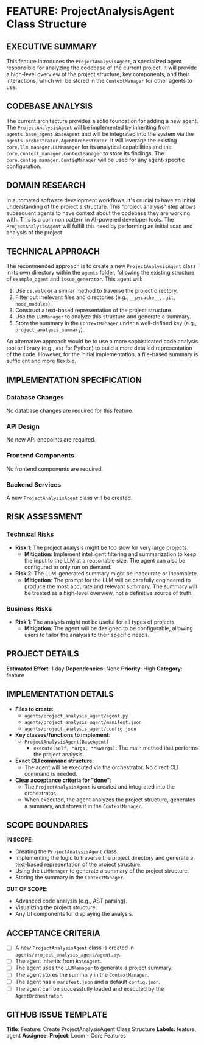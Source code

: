 # FEATURE: ProjectAnalysisAgent Class Structure

## EXECUTIVE SUMMARY
This feature introduces the `ProjectAnalysisAgent`, a specialized agent responsible for analyzing the codebase of the current project. It will provide a high-level overview of the project structure, key components, and their interactions, which will be stored in the `ContextManager` for other agents to use.

## CODEBASE ANALYSIS
The current architecture provides a solid foundation for adding a new agent. The `ProjectAnalysisAgent` will be implemented by inheriting from `agents.base_agent.BaseAgent` and will be integrated into the system via the `agents.orchestrator.AgentOrchestrator`. It will leverage the existing `core.llm_manager.LLMManager` for its analytical capabilities and the `core.context_manager.ContextManager` to store its findings. The `core.config_manager.ConfigManager` will be used for any agent-specific configuration.

## DOMAIN RESEARCH
In automated software development workflows, it's crucial to have an initial understanding of the project's structure. This "project analysis" step allows subsequent agents to have context about the codebase they are working with. This is a common pattern in AI-powered developer tools. The `ProjectAnalysisAgent` will fulfill this need by performing an initial scan and analysis of the project.

## TECHNICAL APPROACH
The recommended approach is to create a new `ProjectAnalysisAgent` class in its own directory within the `agents` folder, following the existing structure of `example_agent` and `issue_generator`. This agent will:
1.  Use `os.walk` or a similar method to traverse the project directory.
2.  Filter out irrelevant files and directories (e.g., `__pycache__`, `.git`, `node_modules`).
3.  Construct a text-based representation of the project structure.
4.  Use the `LLMManager` to analyze this structure and generate a summary.
5.  Store the summary in the `ContextManager` under a well-defined key (e.g., `project_analysis_summary`).

An alternative approach would be to use a more sophisticated code analysis tool or library (e.g., `ast` for Python) to build a more detailed representation of the code. However, for the initial implementation, a file-based summary is sufficient and more flexible.

## IMPLEMENTATION SPECIFICATION
### Database Changes
No database changes are required for this feature.

### API Design
No new API endpoints are required.

### Frontend Components
No frontend components are required.

### Backend Services
A new `ProjectAnalysisAgent` class will be created.

## RISK ASSESSMENT
### Technical Risks
- **Risk 1**: The project analysis might be too slow for very large projects.
  - **Mitigation**: Implement intelligent filtering and summarization to keep the input to the LLM at a reasonable size. The agent can also be configured to only run on demand.
- **Risk 2**: The LLM-generated summary might be inaccurate or incomplete.
  - **Mitigation**: The prompt for the LLM will be carefully engineered to produce the most accurate and relevant summary. The summary will be treated as a high-level overview, not a definitive source of truth.

### Business Risks
- **Risk 1**: The analysis might not be useful for all types of projects.
  - **Mitigation**: The agent will be designed to be configurable, allowing users to tailor the analysis to their specific needs.

## PROJECT DETAILS
**Estimated Effort**: 1 day
**Dependencies**: None
**Priority**: High
**Category**: feature

## IMPLEMENTATION DETAILS
- **Files to create**:
    - `agents/project_analysis_agent/agent.py`
    - `agents/project_analysis_agent/manifest.json`
    - `agents/project_analysis_agent/config.json`
- **Key classes/functions to implement**:
    - `ProjectAnalysisAgent(BaseAgent)`
        - `execute(self, *args, **kwargs)`: The main method that performs the project analysis.
- **Exact CLI command structure**:
    - The agent will be executed via the orchestrator. No direct CLI command is needed.
- **Clear acceptance criteria for "done"**:
    - The `ProjectAnalysisAgent` is created and integrated into the orchestrator.
    - When executed, the agent analyzes the project structure, generates a summary, and stores it in the `ContextManager`.

## SCOPE BOUNDARIES
**IN SCOPE**:
- Creating the `ProjectAnalysisAgent` class.
- Implementing the logic to traverse the project directory and generate a text-based representation of the project structure.
- Using the `LLMManager` to generate a summary of the project structure.
- Storing the summary in the `ContextManager`.

**OUT OF SCOPE**:
- Advanced code analysis (e.g., AST parsing).
- Visualizing the project structure.
- Any UI components for displaying the analysis.

## ACCEPTANCE CRITERIA
- [ ] A new `ProjectAnalysisAgent` class is created in `agents/project_analysis_agent/agent.py`.
- [ ] The agent inherits from `BaseAgent`.
- [ ] The agent uses the `LLMManager` to generate a project summary.
- [ ] The agent stores the summary in the `ContextManager`.
- [ ] The agent has a `manifest.json` and a default `config.json`.
- [ ] The agent can be successfully loaded and executed by the `AgentOrchestrator`.

## GITHUB ISSUE TEMPLATE
**Title**: Feature: Create ProjectAnalysisAgent Class Structure
**Labels**: feature, agent
**Assignee**:
**Project**: Loom - Core Features